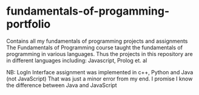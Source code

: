 # fundamentals-of-progamming-portfolio
Contains all my fundamentals of programming projects and assignments
The Fundamentals of Programming course taught the fundamentals of programming in various languages.
Thus the projects in this repository are in different languages including: Javascript, Prolog et. al

NB: LogIn Interface assignment was implemented in c++, Python and Java (not JavaScript)
That was just a minor error from my end.
I promise I know the difference between Java and JavaScript
